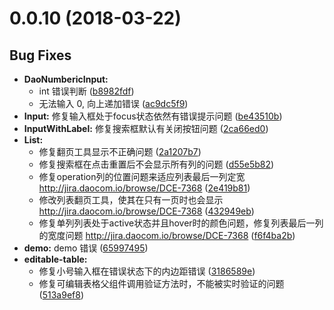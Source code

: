 <a name="0.0.10"></a>
# 0.0.10 (2018-03-22)


## Bug Fixes

- **DaoNumbericInput:**
  - int 错误判断
  ([b8982fdf](https://github.com/DaoCloud/dao-style-vue/commit/b8982fdff5ce472e83c5832530007e82697c2628))
  - 无法输入 0, 向上递加错误
  ([ac9dc5f9](https://github.com/DaoCloud/dao-style-vue/commit/ac9dc5f94660db705205efd551a47a0243628954))
- **Input:** 修复输入框处于focus状态依然有错误提示问题
  ([be43510b](https://github.com/DaoCloud/dao-style-vue/commit/be43510bc182d8ed1a663a72b222d3390c844bd5))
- **InputWithLabel:** 修复搜索框默认有关闭按钮问题
  ([2ca66ed0](https://github.com/DaoCloud/dao-style-vue/commit/2ca66ed0367940ffe496f70922214717943fc699))
- **List:**
  - 修复翻页工具显示不正确问题
  ([2a1207b7](https://github.com/DaoCloud/dao-style-vue/commit/2a1207b71b3fc16ef2c00d29be379127dc7b24e2))
  - 修复搜索框在点击重置后不会显示所有列的问题
  ([d55e5b82](https://github.com/DaoCloud/dao-style-vue/commit/d55e5b82499231f309ad807858ea90d92885f478))
  - 修复operation列的位置问题来适应列表最后一列定宽 http://jira.daocom.io/browse/DCE-7368
  ([2e419b81](https://github.com/DaoCloud/dao-style-vue/commit/2e419b81d830c6245e693a10da534649200a0366))
  - 修改列表翻页工具，使其在只有一页时也会显示 http://jira.daocom.io/browse/DCE-7368
  ([432949eb](https://github.com/DaoCloud/dao-style-vue/commit/432949eb3cf64afbd6ff2b72aa9070200b47e641))
  - 修复单列列表处于active状态并且hover时的颜色问题，修复列表最后一列的宽度问题 http://jira.daocom.io/browse/DCE-7368
  ([f6f4ba2b](https://github.com/DaoCloud/dao-style-vue/commit/f6f4ba2b952166bfb0ed11131f167ace4e180790))
- **demo:** demo 错误
  ([65997495](https://github.com/DaoCloud/dao-style-vue/commit/65997495a4b2b63fadcb5e2cda541e7e714fb656))
- **editable-table:**
  - 修复小号输入框在错误状态下的内边距错误
  ([3186589e](https://github.com/DaoCloud/dao-style-vue/commit/3186589ebe11ad1d4898c1918a1c9c80a785df49))
  - 修复可编辑表格父组件调用验证方法时，不能被实时验证的问题
  ([513a9ef8](https://github.com/DaoCloud/dao-style-vue/commit/513a9ef8433469492b3b1751f9747ee1c867a03c))

